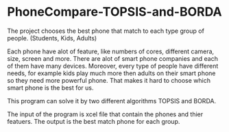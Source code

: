 # PhoneCompare-TOPSIS-and-BORDA
The project chooses the best phone that match to each type group of people.
(Students, Kids, Adults)

Each phone have alot of feature, like numbers of cores, different camera, size, screen and more.
There are alot of smart phone companies and each of them have many devices.
Moreover, every type of people have different needs, 
for example kids play much more then adults on their smart phone so they need more powerful phone.
That makes it hard to choose which smart phone is the best for us.
 
This program can solve it by two different algorithms TOPSIS and BORDA.

The input of the program is xcel file that contain the phones and thier featuers.
The output is the best match phone for each group.  
